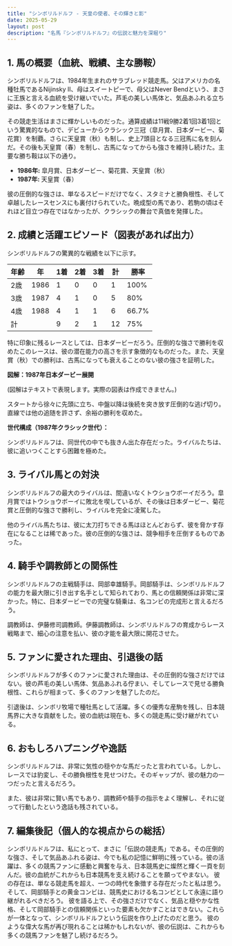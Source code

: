 ```yaml
---
title: "シンボリルドルフ - 天皇の使者、その輝きと影"
date: 2025-05-29
layout: post
description: "名馬『シンボリルドルフ』の伝説と魅力を深堀り"
---
```


## 1. 馬の概要（血統、戦績、主な勝鞍）

シンボリルドルフは、1984年生まれのサラブレッド競走馬。父はアメリカの名種牡馬であるNijinsky II、母はスイートピーで、母父はNever Bendという、まさに王族と言える血統を受け継いでいた。芦毛の美しい馬体と、気品あふれる立ち姿は、多くのファンを魅了した。

その競走生活はまさに輝かしいものだった。通算成績は11戦9勝2着1回3着1回という驚異的なもので、デビューからクラシック三冠（皐月賞、日本ダービー、菊花賞）を制覇。さらに天皇賞（秋）も制し、史上7頭目となる三冠馬に名を刻んだ。その後も天皇賞（春）を制し、古馬になってからも強さを維持し続けた。主要な勝ち鞍は以下の通り。

* **1986年:** 皐月賞、日本ダービー、菊花賞、天皇賞（秋）
* **1987年:** 天皇賞（春）

彼の圧倒的な強さは、単なるスピードだけでなく、スタミナと勝負根性、そして卓越したレースセンスにも裏付けられていた。晩成型の馬であり、若駒の頃はそれほど目立つ存在ではなかったが、クラシックの舞台で真価を発揮した。


## 2. 成績と活躍エピソード（図表があれば出力）

シンボリルドルフの驚異的な戦績を以下に示す。

| 年齢 | 年 | 1着 | 2着 | 3着 | 計 | 勝率 |
|---|---|---|---|---|---|---|
| 2歳 | 1986 | 1 | 0 | 0 | 1 | 100% |
| 3歳 | 1987 | 4 | 1 | 0 | 5 | 80% |
| 4歳 | 1988 | 4 | 1 | 1 | 6 | 66.7% |
| 計 |  | 9 | 2 | 1 | 12 | 75% |


特に印象に残るレースとしては、日本ダービーだろう。圧倒的な強さで勝利を収めたこのレースは、彼の潜在能力の高さを示す象徴的なものだった。また、天皇賞（秋）での勝利は、古馬になっても衰えることのない彼の強さを証明した。

**図解：1987年日本ダービー展開**

(図解はテキストで表現します。実際の図表は作成できません。)

スタートから徐々に先頭に立ち、中盤以降は後続を突き放す圧倒的な逃げ切り。直線では他の追随を許さず、余裕の勝利を収めた。


**世代構成（1987年クラシック世代）：**

シンボリルドルフは、同世代の中でも抜きん出た存在だった。ライバルたちは、彼に追いつくことすら困難を極めた。


## 3. ライバル馬との対決

シンボリルドルフの最大のライバルは、間違いなくトウショウボーイだろう。皐月賞ではトウショウボーイに敗北を喫しているが、その後は日本ダービー、菊花賞と圧倒的な強さで勝利し、ライバルを完全に凌駕した。


他のライバル馬たちは、彼に太刀打ちできる馬はほとんどおらず、彼を脅かす存在になることは稀であった。彼の圧倒的な強さは、競争相手を圧倒するものであった。


## 4. 騎手や調教師との関係性

シンボリルドルフの主戦騎手は、岡部幸雄騎手。岡部騎手は、シンボリルドルフの能力を最大限に引き出す名手として知られており、馬との信頼関係は非常に深かった。特に、日本ダービーでの完璧な騎乗は、名コンビの完成形と言えるだろう。

調教師は、伊藤修司調教師。伊藤調教師は、シンボリルドルフの育成からレース戦略まで、細心の注意を払い、彼の才能を最大限に開花させた。


## 5. ファンに愛された理由、引退後の話

シンボリルドルフが多くのファンに愛された理由は、その圧倒的な強さだけではない。彼の芦毛の美しい馬体、気品あふれる佇まい、そしてレースで見せる勝負根性、これらが相まって、多くのファンを魅了したのだ。

引退後は、シンボリ牧場で種牡馬として活躍。多くの優秀な産駒を残し、日本競馬界に大きな貢献をした。彼の血統は現在も、多くの競走馬に受け継がれている。


## 6. おもしろハプニングや逸話

シンボリルドルフは、非常に気性の穏やかな馬だったと言われている。しかし、レースでは豹変し、その勝負根性を見せつけた。そのギャップが、彼の魅力の一つだったと言えるだろう。


また、彼は非常に賢い馬でもあり、調教師や騎手の指示をよく理解し、それに従って行動したという逸話も残されている。


## 7. 編集後記（個人的な視点からの総括）

シンボリルドルフは、私にとって、まさに「伝説の競走馬」である。その圧倒的な強さ、そして気品あふれる姿は、今でも私の記憶に鮮明に残っている。彼の活躍は、多くの競馬ファンに感動と興奮を与え、日本競馬史に燦然と輝く一頁を刻んだ。彼の血統がこれからも日本競馬を支え続けることを願ってやまない。  彼の存在は、単なる競走馬を超え、一つの時代を象徴する存在だったと私は思う。  そして、岡部騎手との黄金コンビは、競馬史における名コンビとして永遠に語り継がれるべきだろう。  彼を語る上で、その強さだけでなく、気品と穏やかな性格、そして岡部騎手との信頼関係といった要素も欠かすことはできない。これらが一体となって、シンボリルドルフという伝説を作り上げたのだと思う。  彼のような偉大な馬が再び現れることは稀かもしれないが、彼の伝説は、これからも多くの競馬ファンを魅了し続けるだろう。
